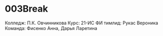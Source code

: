 # 003Break
Колледж: П.К. Овчинникова
Курс: 21-ИС 
ФИ тимлид: Рукас Вероника
Команда: Фисенко Анна, Дарья Ларетина
